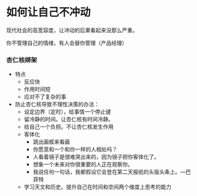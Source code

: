 # 如何让自己不冲动

现代社会的高宽容度，让冲动的后果看起来没那么严重。

你不管理自己的情绪，有人会替你管理（产品经理）

### 杏仁核绑架
- 特点
  - 反应快
  - 作用时间短
  - 应对不了复杂的事
- 防止杏仁核导致不理性决策的办法：
  - 设定边界（定时），给事情一个停止键
  - 留冷静的时间。让杏仁核有时间冷静。
  - 给自己一个负担。不让杏仁核发生作用
  - 客体化
    - 跳出画框来看画
    - 你愿意和一个和你一样的人相处吗？
    - 人看着镜子是很难哭出来的，因为镜子把你客体化了。
    - 想象一个未来对你很重要的人正在观察你。
    - 我说任何一句话，我都假设它会登在第二天报纸的头版头条上。—巴菲特
  - 学习天文和历史。提升自己在时间和空间两个维度上思考的能力